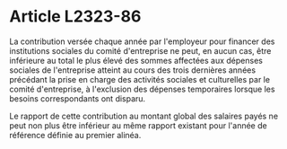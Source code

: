 # Article L2323-86

La contribution versée chaque année par l'employeur pour financer des institutions sociales du comité d'entreprise ne peut, en aucun cas, être inférieure au total le plus élevé des sommes affectées aux dépenses sociales de l'entreprise atteint au cours des trois dernières années précédant la prise en charge des activités sociales et culturelles par le comité d'entreprise, à l'exclusion des dépenses temporaires lorsque les besoins correspondants ont disparu.

Le rapport de cette contribution au montant global des salaires payés ne peut non plus être inférieur au même rapport existant pour l'année de référence définie au premier alinéa.